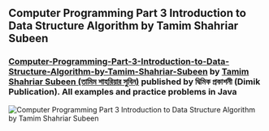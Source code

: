 ## Computer Programming Part 3 Introduction to Data Structure Algorithm by Tamim Shahriar Subeen
### [Computer-Programming-Part-3-Introduction-to-Data-Structure-Algorithm-by-Tamim-Shahriar-Subeen](https://www.rokomari.com/book/157644/computer-programming-3rd-part-data-structure-o-algorithm-porichiti) by [Tamim Shahriar Subeen (তামিম শাহরিয়ার সুবিন)](https://www.facebook.com/tamim.shahriar.subeen/) published by দ্বিমিক প্রকাশনী (Dimik Publication). All examples and practice problems in Java

![Computer Programming Part 3 Introduction to Data Structure Algorithm by Tamim Shahriar Subeen](![image](https://github.com/alamincsme/Computer-Programming-Part-3-Introduction-to-Data-Structure-Algorithm-by-Tamim-Shahriar-Subeen/assets/147558937/34b3c251-bdd2-41d8-bef9-ea13f2e65db8)
)
